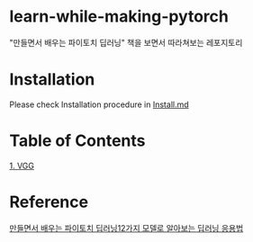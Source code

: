 # learn-while-making-pytorch
"만들면서 배우는 파이토치 딥러닝" 책을 보면서 따라쳐보는 레포지토리

# Installation
Please check Installation procedure in [Install.md](https://github.com/CV-JaeHa/learn-while-making-pytorch/blob/main/Install.md)

# Table of Contents
[1. VGG]() </br>

# Reference
[만들면서 배우는 파이토치 딥러닝12가지 모델로 알아보는 딥러닝 응용법](http://www.yes24.com/Product/Goods/102931114)